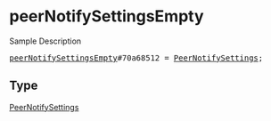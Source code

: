 # peerNotifySettingsEmpty

Sample Description

<pre>
<a href="../constructor/peerNotifySettingsEmpty.md">peerNotifySettingsEmpty</a>#70a68512 = <a href="../type/PeerNotifySettings.md">PeerNotifySettings</a>;</pre>

## Type

<a href="../type/PeerNotifySettings.md">PeerNotifySettings</a>
